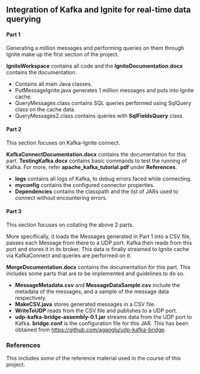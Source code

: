 ## Integration of  Kafka and Ignite for real-time data querying

#### Part 1

Generating a million messages and performing queries on them through Ignite make up the first section of the project.

**IgniteWorkspace** contains all code and the **IgniteDocumentation.docx** contains the documentation.
* Contains all main Java classes. 
* PutMessageIgnite.java generates 1 million messages and puts into Ignite cache.
* QueryMessages.class contains SQL queries performed using SqlQuery class on the cache data.
* QueryMessages2.class contains queries with **SqlFieldsQuery** class.
                      
#### Part 2

This section focuses on Kafka-Ignite connect.

**KafkaConnectDocumentation.docx** contains the documentation for this part.
**TestingKafka.docx** contains basic commands to test the running of Kafka. For more, refer **apache_kafka_tutorial.pdf** under **References**.
* **logs** contains all logs of Kafka, to debug errors faced while connecting. 
* **myconfig** contains the configured connector properties.                      
* **Dependencies** contains the classpath and the list of JARs used to connect without encountering errors.

#### Part 3

This section focuses on collating the above 2 parts.

More specifically, it loads the Messages generated in Part 1 into a CSV file, passes each Message from there to a UDP port. Kafka then reads from this port and stores it in its broker. This data is finally streamed to Ignite cache via KafkaConnect and queries are performed on it.

**MergeDocumentation.docx** contains the documentation for this part. This includes some parts that are to be implemented and guidelines to do so.
* **MessageMetadata.csv** and **MessageDataSample.csv** include the metadata of the messages, and a sample of the message data respectively.
* **MakeCSV.java** stores generated messages in a CSV file.
* **WriteToUDP** reads from the CSV file and publishes to a UDP port.
* **udp-kafka-bridge-assembly-0.1.jar** streams data from the UDP port to Kafka. **bridge.conf** is the configuration file for this JAR. This has been obtained from https://github.com/agaoglu/udp-kafka-bridge.

### References

This includes some of the reference material used in the course of this project.
